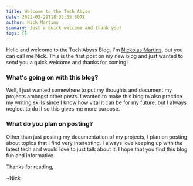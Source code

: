 ```yaml
---
title: Welcome to the Tech Abyss
date: 2022-03-29T18:33:35.607Z
author: Nick Martins
summary: Just a quick welcome and thank you!
tags: []
---
```

Hello and welcome to the Tech Abyss Blog. I'm [Nickolas Martins](https://nickmartins.netlify.app/about/), but you can call me Nick. This is the first post on my new blog and just wanted to send you a quick welcome and thanks for coming!

### What's going on with this blog?

Well, I just wanted somewhere to put my thoughts and document my projects amongst other posts. I wanted to make this blog to also practice my writing skills since I know how vital it can be for my future, but I always neglect to do it so this gives me more purpose. 

### What do you plan on posting?

Other than just posting my documentation of my projects, I plan on posting about topics that I find very interesting. I always love keeping up with the latest tech and would love to just talk about it. I hope that you find this blog fun and informative.

Thanks for reading,

~Nick
